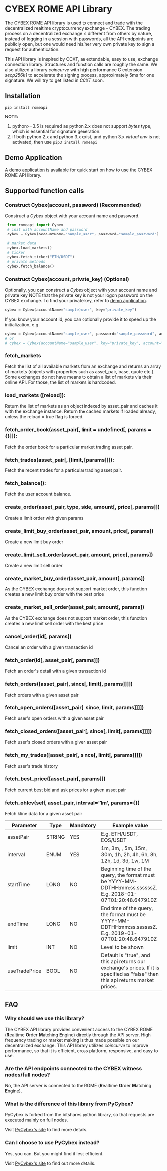 # CYBEX ROME API Library

 The CYBEX ROME API library is used to connect and trade with the decentralized realtime cryptocurrency exchange - CYBEX. The trading process on a decentralized exchange is different from others by nature, instead of logging in a session with passwords, all the API endpoints are publicly open, but one would need his/her very own private key to sign a request for authentication.

 This API library is inspired by CCXT, an extendable, easy to use, exchange connection library. Structures and function calls are roughly the same. We also utilized a library *coincurve* with high performance C extension *secp256k1* to accelerate the signing process, approximately 5ms for one signature. We will try to get listed in *CCXT* soon.

## Installation

 `pip install romeapi`

 NOTE: 
 1. python>=3.5 is required as python 2.x does not support *bytes* type, which is essential for signature generation.
 1. if both python 2.x and python 3.x exist, and python 3.x *virtual env* is not activated, then use `pip3 install romeapi`

## Demo Application

A [demo application](https://github.com/CybexDex/cybex-python-demo) is available for quick start on how to use the CYBEX ROME API library.

## Supported function calls

### Construct Cybex(account, password)  (Recommended)
Construct a *Cybex* object with your account name and password.

```Python
 from romeapi import Cybex
 # init with accountName and password
 cybex = Cybex(accountName="sample_user", password="sample_password")
 
 # market data
 cybex.load_markets()
 # ticker
 cybex.fetch_ticker("ETH/USDT")
 # private methods
 cybex.fetch_balance()
```

### Construct Cybex(account, private_key) (Optional)
Optionally, you can construct a *Cybex* object with your account name and private key
NOTE that the private key is not your logon password on the CYBEX exchange. 
To find your private key, refer to [demo application](https://github.com/CybexDex/cybex-python-demo). 
 
```Python
cybex = Cybex(accountName="sample)user", key="private_key")
```

If you know your account id, you can optionally provide it to speed up the initialization, e.g.
```Python
cybex = Cybex(accountName="sample_user", password="sample_password", account="1.2.00000") 
# or
# cybex = Cybex(accountName="sample_user", key="private_key", account="1.2.00000") 
```


### fetch_markets
 Fetch the list of all available markets from an exchange and returns an array of markets (objects with properties such as asset_pair, base, quote etc.). Some exchanges do not have means to obtain a list of markets via their online API. For those, the list of markets is hardcoded.

### load_markets ([reload]):
 Return the list of markets as an object indexed by asset_pair and caches it with the exchange instance. Return the cached markets if loaded already, unless the reload = true flag is forced.
    
### fetch_order_book(asset_pair[, limit = undefined[, params = {}]]): 

 Fetch the order book for a particular market trading asset pair.

### fetch_trades(asset_pair[, [limit, [params]]]): 
 Fetch the recent trades for a particular trading asset pair.

### fetch_balance(): 
 Fetch the user account balance.

### create_order(asset_pair, type, side, amount[, price[, params]])
 Create a limit order with given params 
 
### create_limit_buy_order(asset_pair, amount, price[, params])
 Create a new limit buy order
 
### create_limit_sell_order(asset_pair, amount, price[, params])
 Create a new limit sell order
 
### create_market_buy_order(asset_pair, amount[, params])
 As the CYBEX exchange does not support market order, this function creates a new limit buy order with the best price
 
### create_market_sell_order(asset_pair, amount[, params])
 As the CYBEX exchange does not support market order, this function creates a new limit sell order with the best price
 
### cancel_order(id[, params])
 Cancel an order with a given transaction id
 
### fetch_order(id[, asset_pair[, params]])
 Fetch an order's detail with a given transaction id
 
### fetch_orders([asset_pair[, since[, limit[, params]]]])
 Fetch orders with a given asset pair
 
### fetch_open_orders([asset_pair[, since, limit, params]]]])
 Fetch user's open orders with a given asset pair
 
### fetch_closed_orders([asset_pair[, since[, limit[, params]]]])
 Fetch user's closed orders with a given asset pair
 
### fetch_my_trades([asset_pair[, since[, limit[, params]]]])
 Fetch user's trade history
  
### fetch_best_price([asset_pair[, params]])
 Fetch current best bid and ask prices for a given asset pair
 
### fetch_ohlcv(self, asset_pair, interval='1m', params={})
 Fetch kline data for a given asset pair
 
 
|Parameter|Type|Mandatory|Example value|
| --- | --- | --- | --- |
| assetPair | STRING | YES | E.g. ETH/USDT, EOS/USDT |
interval | ENUM | YES | 1m, 3m, , 5m, 15m, 30m, 1h, 2h, 4h, 6h, 8h, 12h, 1d, 3d, 1w, 1M
startTime | LONG | NO | Beginning time of the query, the format must be YYYY-MM-DDTHH:mm:ss.ssssssZ. E.g. 2018-01-07T01:20:48.647910Z
endTime | LONG | NO | End time of the query, the format must be YYYY-MM-DDTHH:mm:ss.ssssssZ. E.g. 2019-01-07T01:20:48.647910Z
limit | INT | NO | Level to be shown
useTradePrice | BOOL | NO | Default is "true", and this api returns our exchange's prices. If it is specified as "false" then this api returns market prices.  

 ## FAQ
 
 ### Why should we use this library?
 The CYBEX API library provides convenient access to the CYBEX ROME (**R**ealtime **O**rder **M**atching **E**ngine) directly through the API server. High frequency trading or market making is thus made possible on our decentralized exchange. 
 This API library utilizes *coincurve* to improve performance, so that it is efficient, cross platform, responsive, and easy to use.
 
 ### Are the API endpoints connected to the CYBEX witness nodes/full nodes?
 No, the API server is connected to the ROME (**R**ealtime **O**rder **M**atching **E**ngine).
 
 ### What is the difference of this library from PyCybex?
 PyCybex is forked from the bitshares python library, so that requests are executed mainly on full nodes. 
 
 Visit [PyCybex's site](#https://github.com/CybexDex/cybex-node-doc/tree/master/transaction/python) to find more details. 
 
 
 ### Can I choose to use PyCybex instead?
 Yes, you can. But you might find it less efficient. 
 
 Visit [PyCybex's site](#https://github.com/CybexDex/cybex-node-doc/tree/master/transaction/python) to find out more details.
